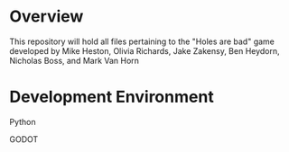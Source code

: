 # Overview
This repository will hold all files pertaining to the "Holes are bad" game developed by
Mike Heston, Olivia Richards, Jake Zakensy, Ben Heydorn, Nicholas Boss, and Mark Van Horn

# Development Environment

Python


GODOT